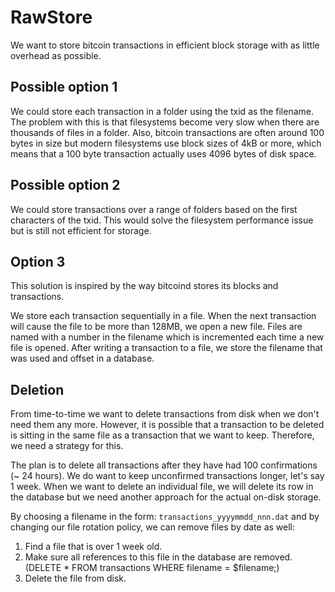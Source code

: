 # RawStore

We want to store bitcoin transactions in efficient block storage with as little overhead as possible.


## Possible option 1
We could store each transaction in a folder using the txid as the filename.  The problem with this is that filesystems become very slow when there are thousands of files in a folder.  Also, bitcoin transactions are often around 100 bytes in size but modern filesystems use block sizes of 4kB or more, which means that a 100 byte transaction actually uses 4096 bytes of disk space.

## Possible option 2
We could store transactions over a range of folders based on the first characters of the txid.  This would solve the filesystem performance issue but is still not efficient for storage.

## Option 3
This solution is inspired by the way bitcoind stores its blocks and transactions.

We store each transaction sequentially in a file.  When the next transaction will cause the file to be more than 128MB, we open a new file.  Files are named with a number in the filename which is incremented each time a new file is opened.  After writing a transaction to a file, we store the filename that was used and offset in a database.

## Deletion
From time-to-time we want to delete transactions from disk when we don't need them any more.  However, it is possible that a transaction to be deleted is sitting in the same file as a transaction that we want to keep.  Therefore, we need a strategy for this.

The plan is to delete all transactions after they have had 100 confirmations (~ 24 hours).  We do want to keep unconfirmed transactions longer, let's say 1 week.  When we want to delete an individual file, we will delete its row in the database but we need another approach for the actual on-disk storage.

By choosing a filename in the form: ```transactions_yyyymmdd_nnn.dat``` and by changing our file rotation policy, we can remove files by date as well:

1. Find a file that is over 1 week old.
2. Make sure all references to this file in the database are removed. (DELETE * FROM transactions WHERE filename = $filename;)
3. Delete the file from disk.